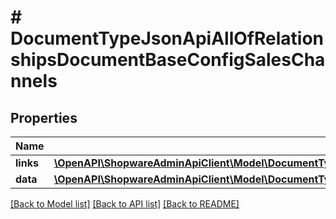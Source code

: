 # # DocumentTypeJsonApiAllOfRelationshipsDocumentBaseConfigSalesChannels

## Properties

Name | Type | Description | Notes
------------ | ------------- | ------------- | -------------
**links** | [**\OpenAPI\ShopwareAdminApiClient\Model\DocumentTypeJsonApiAllOfRelationshipsDocumentBaseConfigSalesChannelsLinks**](DocumentTypeJsonApiAllOfRelationshipsDocumentBaseConfigSalesChannelsLinks.md) |  | [optional]
**data** | [**\OpenAPI\ShopwareAdminApiClient\Model\DocumentTypeJsonApiAllOfRelationshipsDocumentBaseConfigSalesChannelsData[]**](DocumentTypeJsonApiAllOfRelationshipsDocumentBaseConfigSalesChannelsData.md) |  | [optional]

[[Back to Model list]](../../README.md#models) [[Back to API list]](../../README.md#endpoints) [[Back to README]](../../README.md)
